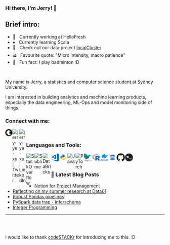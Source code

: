 ### Hi there, I'm Jerry! 👋

## Brief intro:
- 🍈 &nbsp; Currently working at HelloFresh
- ♦️ &nbsp; Currently learning Scala
- 🐝 &nbsp; Check out our data project [localCluster]
- ⛳ &nbsp; Favourite quote: "Micro intensity, macro patience"
- 🏸 &nbsp; Fun fact: I play badminton :D

<br/>

My name is Jerry, a statistics and computer science student at Sydney University.

I am interested in building analytics and machine learning products, especially the data engineering, ML-Ops and model monitoring side of things.

### Connect with me:

[<img align="left" alt="jerry-ye-xu.github.io" width="22px" src="https://raw.githubusercontent.com/iconic/open-iconic/master/svg/globe.svg" />][website]
[<img align="left" alt="jerry-ye-xu | Twitter" width="22px" src="https://cdn.jsdelivr.net/npm/simple-icons@v3/icons/twitter.svg" />][twitter]
[<img align="left" alt="jerry-ye-xu | LinkedIn" width="22px" src="https://cdn.jsdelivr.net/npm/simple-icons@v3/icons/linkedin.svg" />][linkedin]

<br/>

### Languages and Tools:

<img align="left" alt="StackOverflow" width="26px" src="https://upload.wikimedia.org/wikipedia/commons/thumb/e/ef/Stack_Overflow_icon.svg/768px-Stack_Overflow_icon.svg.png"/>
<img align="left" alt="Sublime" width="26px" src="https://img.icons8.com/color/48/000000/sublime-text.png"/>
<img align="left" alt="DataBricks" width="26px" src="https://avatars0.githubusercontent.com/u/4998052"/>
<img align="left" alt="vsCode" width="26px" src="https://raw.githubusercontent.com/github/explore/80688e429a7d4ef2fca1e82350fe8e3517d3494d/topics/visual-studio-code/visual-studio-code.png"/>
<img align="left" alt="Python" width="26px" src="https://raw.githubusercontent.com/github/explore/80688e429a7d4ef2fca1e82350fe8e3517d3494d/topics/python/python.png" />
<img align="left" alt="Java" width="26px" src="https://img.icons8.com/color/48/000000/java-coffee-cup-logo.png" />
<img align="left" alt="PyTorch" width="26px" src="https://pytorch.org/assets/images/pytorch-logo.png"/>
<img align="left" alt="Latex" width="26px" src="https://raw.githubusercontent.com/github/explore/80688e429a7d4ef2fca1e82350fe8e3517d3494d/topics/latex/latex.png" />
<img align="left" alt="R" width="26px" src="https://raw.githubusercontent.com/github/explore/80688e429a7d4ef2fca1e82350fe8e3517d3494d/topics/r/r.png"/>
<img align="left" alt="Docker" width="26px" src="https://raw.githubusercontent.com/github/explore/80688e429a7d4ef2fca1e82350fe8e3517d3494d/topics/docker/docker.png" />
<img align="left" alt="SQL" width="26px" src="https://raw.githubusercontent.com/github/explore/80688e429a7d4ef2fca1e82350fe8e3517d3494d/topics/sql/sql.png"/>
<img align="left" alt="GitHub" width="26px" src="https://raw.githubusercontent.com/github/explore/78df643247d429f6cc873026c0622819ad797942/topics/github/github.png"/>
<img align="left" alt="terminal" width="26px" src="https://raw.githubusercontent.com/github/explore/80688e429a7d4ef2fca1e82350fe8e3517d3494d/topics/terminal/terminal.png" />

<br/>
<br/>

### 📕 Latest Blog Posts
<!-- BLOG-POST-LIST:START -->
- [Notion for Project Management](http://jerry-ye-xu.github.io//notion/localcluster/project%20manangement/miscellaneous/2020/08/09/notion-for-project-management/)
- [Reflecting on my summer research at Data61](http://jerry-ye-xu.github.io//deep%20learning/pytorch/research/data61/nlp/practical/2020/07/30/reflection-summer-research/)
- [Robust Pandas pipelines](http://jerry-ye-xu.github.io//python/data%20wrangling/pipelines/reproducible/practical/2020/07/13/robust-pandas-pipelines/)
- [PySpark data trap - inferschema](http://jerry-ye-xu.github.io//python/pyspark/data%20wrangling/practical/2020/06/27/pyspark-inferschema-trap/)
- [Integer Programming](http://jerry-ye-xu.github.io//integer%20programming/matriod%20property/optimisation/theory/2019/11/12/integer-programming/)
<!-- BLOG-POST-LIST:END -->

---

<br/>
<br/>

I would like to thank [codeSTACKr](https://www.youtube.com/watch?v=ECuqb5Tv9qI) for introducing me to this. :D 

[website]: https://jerry-ye-xu.github.io
[twitter]: https://twitter.com/jerryyexu1
[linkedin]: https://linkedin.com/in/jerry-ye-xu/
[localCluster]: https://www.notion.so/jerryyexu/d6080eae902d485c9629a4619378c714?v=540edf693a8746968a74360520ea5f80
